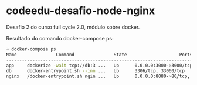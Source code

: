 # codeedu-desafio-node-nginx

Desafio 2 do curso full cycle 2.0, módulo sobre docker.

Resultado do comando docker-compose ps:
```bash
➜ docker-compose ps           
Name               Command               State                    Ports                  
-----------------------------------------------------------------------------------------
app     dockerize -wait tcp://db:3 ...   Up      0.0.0.0:3000->3000/tcp,:::3000->3000/tcp
db      docker-entrypoint.sh --inn ...   Up      3306/tcp, 33060/tcp                     
nginx   /docker-entrypoint.sh ngin ...   Up      0.0.0.0:8080->80/tcp,:::8080->80/tcp  
```